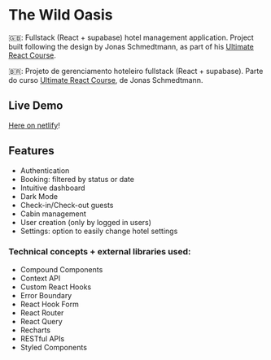 # The Wild Oasis

🇬🇧: Fullstack (React + supabase) hotel management application. Project built following the design by Jonas Schmedtmann, as part of his [Ultimate React Course](https://www.udemy.com/course/the-ultimate-react-course/).

🇧🇷: Projeto de gerenciamento hoteleiro fullstack (React + supabase). Parte do curso [Ultimate React Course](https://www.udemy.com/course/the-ultimate-react-course), de Jonas Schmedtmann.

## Live Demo

[Here on netlify](https://the-wild-oasis-tsm13.netlify.app)!

## Features

- Authentication
- Booking: filtered by status or date
- Intuitive dashboard
- Dark Mode
- Check-in/Check-out guests
- Cabin management
- User creation (only by logged in users)
- Settings: option to easily change hotel settings

### Technical concepts + external libraries used:

- Compound Components
- Context API
- Custom React Hooks
- Error Boundary
- React Hook Form
- React Router
- React Query
- Recharts
- RESTful APIs
- Styled Components
